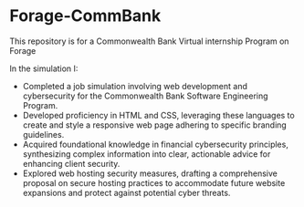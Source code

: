 # Forage-CommBank
This repository is for a Commonwealth Bank Virtual internship Program on Forage

In the simulation I:
- Completed a job simulation involving web development and cybersecurity for the Commonwealth Bank Software Engineering Program.
- Developed proficiency in HTML and CSS, leveraging these languages to create and style a responsive web page adhering to specific branding guidelines.
- Acquired foundational knowledge in financial cybersecurity principles, synthesizing complex information into clear, actionable advice for enhancing client security.
- Explored web hosting security measures, drafting a comprehensive proposal on secure hosting practices to accommodate future website expansions and protect against potential 
  cyber threats.

